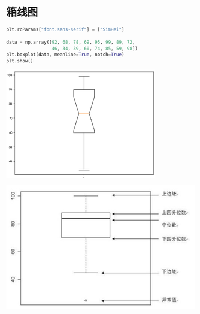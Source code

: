 # 箱线图

```py
plt.rcParams["font.sans-serif"] = ["SimHei"]

data = np.array([92, 68, 78, 69, 95, 99, 89, 72,
                 46, 34, 39, 60, 74, 85, 59, 98])
plt.boxplot(data, meanline=True, notch=True)
plt.show()
```
![](./../image/matplotlib8.png)

![](./../image/matplotlib9.png)